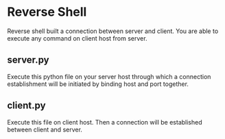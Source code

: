 # Reverse Shell

Reverse shell built a connection between server and client. You are able to execute any command on client host from server.

## server.py

Execute this python file on your server host through which a connection establishment will be initiated by binding host and port together.

## client.py

Execute this file on client host. Then a connection will be established between client and server. 
